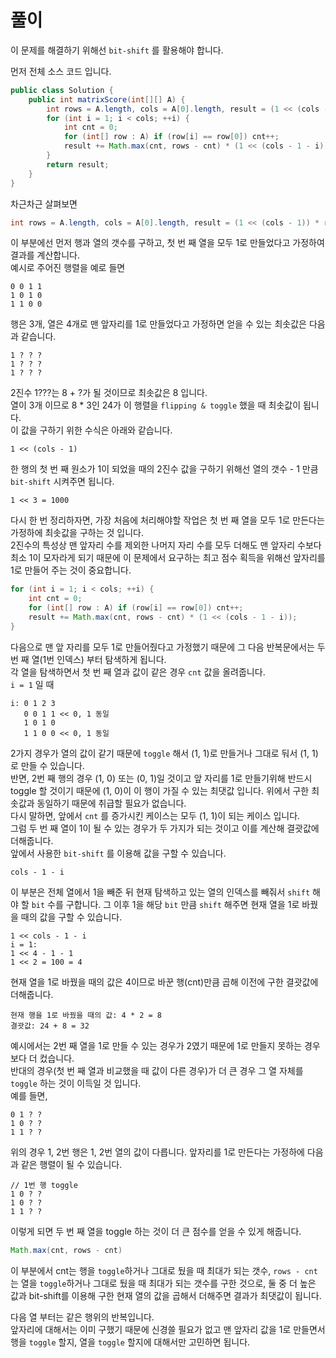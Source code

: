 # 풀이

이 문제를 해결하기 위해선 `bit-shift` 를 활용해야 합니다.

먼저 전체 소스 코드 입니다.

```java
public class Solution {
    public int matrixScore(int[][] A) {
        int rows = A.length, cols = A[0].length, result = (1 << (cols - 1)) * rows;
        for (int i = 1; i < cols; ++i) {
            int cnt = 0;
            for (int[] row : A) if (row[i] == row[0]) cnt++;
            result += Math.max(cnt, rows - cnt) * (1 << (cols - 1 - i));
        }
        return result;
    }
}
```

차근차근 살펴보면

```java
int rows = A.length, cols = A[0].length, result = (1 << (cols - 1)) * rows;
```

이 부분에선 먼저 행과 열의 갯수를 구하고, 첫 번 째 열을 모두 1로 만들었다고 가정하여 결과를 계산합니다.  
예시로 주어진 행렬을 예로 들면

```
0 0 1 1
1 0 1 0
1 1 0 0
```

행은 3개, 열은 4개로 맨 앞자리를 1로 만들었다고 가정하면 얻을 수 있는 최솟값은 다음과 같습니다.

```
1 ? ? ?
1 ? ? ?
1 ? ? ?
```

2진수 1???는 8 + ?가 될 것이므로 최솟값은 8 입니다.  
열이 3개 이므로 8 * 3인 24가 이 행렬을 `flipping & toggle` 했을 때 최솟값이 됩니다.  
이 값을 구하기 위한 수식은 아래와 같습니다.

```
1 << (cols - 1)
```

한 행의 첫 번 째 원소가 1이 되었을 때의 2진수 값을 구하기 위해선 열의 갯수 - 1 만큼 `bit-shift` 시켜주면 됩니다.

```
1 << 3 = 1000
```

다시 한 번 정리하자면, 가장 처음에 처리해야할 작업은 첫 번 째 열을 모두 1로 만든다는 가정하에 최솟값을 구하는 것 입니다.  
2진수의 특성상 맨 앞자리 수를 제외한 나머지 자리 수를 모두 더해도 맨 앞자리 수보다 최소 1이 모자라게 되기 때문에 이 문제에서 요구하는 최고 점수 획득을 위해선 앞자리를 1로 만들어 주는 것이 중요합니다.

```java
for (int i = 1; i < cols; ++i) {
    int cnt = 0;
    for (int[] row : A) if (row[i] == row[0]) cnt++;
    result += Math.max(cnt, rows - cnt) * (1 << (cols - 1 - i));
}
```

다음으로 맨 앞 자리를 모두 1로 만들어줬다고 가정했기 때문에 그 다음 반복문에서는 두 번 째 열(1번 인덱스) 부터 탐색하게 됩니다.  
각 열을 탐색하면서 첫 번 째 열과 값이 같은 경우 `cnt` 값을 올려줍니다.  
`i = 1` 일 때

```
i: 0 1 2 3
   0 0 1 1 << 0, 1 동일
   1 0 1 0
   1 1 0 0 << 0, 1 동일
```

2가지 경우가 열의 값이 같기 때문에 `toggle` 해서 (1, 1)로 만들거나 그대로 둬서 (1, 1)로 만들 수 있습니다.  
반면, 2번 째 행의 경우 (1, 0) 또는 (0, 1)일 것이고 앞 자리를 1로 만들기위해 반드시 toggle 할 것이기 때문에 (1, 0)이 이 행이 가질 수 있는 최댓값 입니다. 위에서 구한 최솟값과 동일하기
때문에 취급할 필요가 없습니다.  
다시 말하면, 앞에서 `cnt` 를 증가시킨 케이스는 모두 (1, 1)이 되는 케이스 입니다.  
그럼 두 번 째 열이 1이 될 수 있는 경우가 두 가지가 되는 것이고 이를 계산해 결괏값에 더해줍니다.  
앞에서 사용한 `bit-shift` 를 이용해 값을 구할 수 있습니다.

```
cols - 1 - i
```

이 부분은 전체 열에서 1을 빼준 뒤 현재 탐색하고 있는 열의 인덱스를 빼줘서 `shift` 해야 할 `bit` 수를 구합니다. 그 이후 1을 해당 `bit` 만큼 `shift` 해주면 현재 열을 1로 바꿨을 때의
값을 구할 수 있습니다.

```
1 << cols - 1 - i
i = 1:
1 << 4 - 1 - 1
1 << 2 = 100 = 4
```

현재 열을 1로 바꿨을 때의 값은 4이므로 바꾼 행(cnt)만큼 곱해 이전에 구한 결괏값에 더해줍니다.

```
현재 행을 1로 바꿨을 때의 값: 4 * 2 = 8
결괏값: 24 + 8 = 32
```

예시에서는 2번 째 열을 1로 만들 수 있는 경우가 2였기 때문에 1로 만들지 못하는 경우보다 더 컸습니다.  
반대의 경우(첫 번 째 열과 비교했을 때 값이 다른 경우)가 더 큰 경우 그 열 자체를 `toggle` 하는 것이 이득일 것 입니다.  
예를 들면,

```
0 1 ? ?
1 0 ? ?
1 1 ? ?
```

위의 경우 1, 2번 행은 1, 2번 열의 값이 다릅니다. 앞자리를 1로 만든다는 가정하에 다음과 같은 행렬이 될 수 있습니다.

```
// 1번 행 toggle
1 0 ? ?
1 0 ? ?
1 1 ? ?
```

이렇게 되면 두 번 째 열을 toggle 하는 것이 더 큰 점수를 얻을 수 있게 해줍니다.

```java
Math.max(cnt, rows - cnt)
```

이 부분에서 cnt는 행을 `toggle`하거나 그대로 뒀을 때 최대가 되는 갯수, `rows - cnt`는 열을 `toggle`하거나 그대로 뒀을 때 최대가 되는 갯수를 구한 것으로, 둘 중 더 높은 값과
bit-shift를 이용해 구한 현재 열의 값을 곱해서 더해주면 결과가 최댓값이 됩니다.

다음 열 부터는 같은 행위의 반복입니다.  
앞자리에 대해서는 이미 구했기 때문에 신경쓸 필요가 없고 맨 앞자리 값을 1로 만들면서 행을 `toggle` 할지, 열을 `toggle` 할지에 대해서만 고민하면 됩니다.
